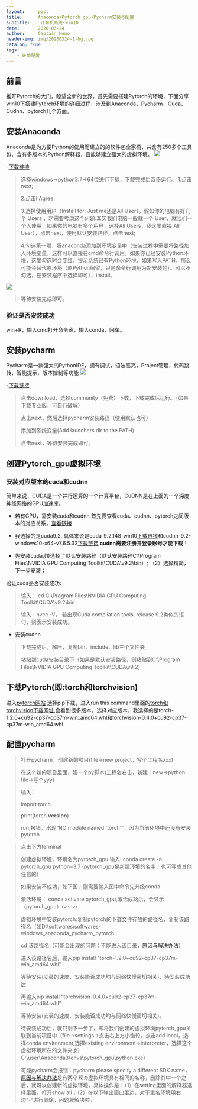 ```yaml
---
layout:     post
title:      Anaconda+Pytorch_gpu+Pycharm安装与配置
subtitle:    计算机系统-win10
date:       2020-03-24
author:     Captain Nemo
header-img: img/20200324-1-bg.jpg
catalog: true
tags:
    - 环境配置
---
```



## 前言
 推开Pytorch的大门，瞭望全新的世界，首先需要搭建Pytorch的环境，下面分享win10下搭建Pytorch环境的详细过程，涉及到Anaconda、Pycharm、Cuda、Cudnn、pytorch几个方面。
 
## 安装Anaconda
Anaconda是为方便Python的使用而建立的的软件包全家桶，共含有250多个工具包，含有多版本的Python解释器，且能够建立强大的虚拟环境。
![](https://github.com/scottwyh/scottwyh.github.io/blob/master/img/20200324-2-anaconda.png)

-[下载链接](https://www.anaconda.com/distribution/#download-section)

> 选择windows->python3.7->64位进行下载，下载完成后双击运行。
> 1.点击next;
>
> 2.点击I Agree;
>
> 3.选择使用用户（Install for: Just me还是All Users，假如你的电脑有好几个 Users ，才需要考虑这个问题.其实我们电脑一般就一个 User，就我们一个人使用，如果你的电脑有多个用户，选择All Users，我这里直接 All User），点击next，使用默认安装路径，点击next;
>
> 4.勾选第一项，将anaconda添加到环境变量中（安装过程中需要将路径加入环境变量，这样可以直接在cmd命令行调用，如果你已经安装Python环境，这里勾选时会变红，提示系统已有Python环境，如果写入PATH，那么可能会替代原环境（原Python保留，只是命令行调用为新安装的）。可以不勾选，在安装程序中选择即可），install。

![](https://github.com/scottwyh/scottwyh.github.io/blob/master/img/20200324-2-anaconda-2.png)

> 等待安装完成即可。

### 验证是否安装成功
 win+R，输入cmd打开命令窗，输入conda，回车。
 
## 安装pycharm
  Pycharm是一款强大的PythonIDE，拥有调试，语法高亮，Project管理，代码跳转，智能提示，版本控制等功能
  ![](https://github.com/scottwyh/scottwyh.github.io/blob/master/img/20200324-3-pycharm.jpg)

-[下载链接](https://www.jetbrains.com/pycharm/)

> 点击download，选择community（免费）下载，下载完成后运行。（如果下载专业版，可自行破解）
>
> 点击next，然后选择pycharm安装路径（使用默认也可）
>
> 添加到系统变量(Add launchers dir to the PATH)
>
> 点击next，等待安装完成即可。

## 创建Pytorch_gpu虚拟环境
### 安装对应版本的cuda和cudnn
简单来说，CUDA是一个并行运算的一个计算平台，CuDNN是在上面的一个深度神经网络的GPU加速库。
- 若有GPU，需安装cuda和cudnn,首先要查看cuda、cudnn、pytorch之间版本的对应关系，[查看链接](https://pytorch.org/get-started/locally/)
- 我选择的是cuda9.2, 具体来说是cuda_9.2.148_win10[下载链接](https://developer.nvidia.com/cuda-92-download-archive)和cudnn-9.2-windows10-x64-v7.6.5.32[下载链接](https://developer.nvidia.com/rdp/cudnn-download),**cudnn需要注册并登录账号才能下载！**

- 先安装cuda,(1)选择了默认安装路径（默认安装路径C:\Program Files\NVIDIA GPU Computing Toolkit\CUDA\v9.2\bin）; （2）选择精简，下一步安装；

验证cuda是否安装成功:
> 输入： cd C:\Program Files\NVIDIA GPU Computing Toolkit\CUDA\v9.2\bin
>
>输入：nvcc -V， 若出现Cuda compilation tools, release 9.2类似的语句，则表示安装成功。

- 安装cudnn
> 下载完成后，解压，复制bin、include、lib三个文件夹
>
> 粘贴到cuda安装目录下（如果是默认安装路径，则粘贴到C:\Program Files\NVIDIA GPU Computing Toolkit\CUDA\v9.2）

## 下载Pytorch(即:torch和torchvision)
进入[pytorch网站]( https://pytorch.org/get-started/locally/)
选择pip下载，进入run this command里面的[torch和torchvision下载网址](https://download.pytorch.org/whl/torch_stable.html),会看到很多版本，选择对应版本，我选择的是torch-1.2.0+cu92-cp37-cp37m-win_amd64.whl和torchvision-0.4.0+cu92-cp37-cp37m-win_amd64.whl

## 配置pycharm
> 打开pycharm，创建新的项目(file->new project，写个工程名xxx)
>
> 在这个新的项目里面，建一个py脚本(工程名右击，新建：new->python file->写个yyy)
>
> 输入：
>
> import torch
>
> print(torch.__version__)
>
> run,报错，出现“NO module named 'torch'”，因为当前环境中还没有安装pytorch

> 点击下方terminal
>
> 创建虚拟环境，环境名为pytorch_gpu
输入: conda create -n pytorch_gpu python=3.7 (pytorch_gpu是新建环境的名字，也可写成其他任意的）
>
> 如果安装不成功，如下图，则需要输入图中命令先升级conda
>
> 激活环境： conda activate pytorch_gpu,激活成功后，会显示（pytorch_gpu）(venv)
>
> 虚拟环境中安装pytorch:复制pytorch的下载文件存放的路径名，复制该路径名（如D:\softwares\softwares-windows_anaconda_pycharm_pytorch
>
> cd 该路径名（可能会出现的问题：不能进入该目录，[原因与解决办法](https://blog.csdn.net/nanchifeng3190/article/details/86688614)）
>
> 进入该路径名后，输入pip install "torch-1.2.0+cu92-cp37-cp37m-win_amd64.whl"
>
> 等待安装(安装的速度、安装能否成功均与网络快慢密切相关)，待安装成功后
>
> 再输入pip install "torchvision-0.4.0+cu92-cp37-cp37m-win_amd64.whl"
>
> 等待安装(安装的速度、安装能否成功均与网络快慢密切相关)。
>
> 待安装成功后，就只剩下一步了，即将我们创建的虚拟环境pytorch_gpu关联到当前项目中（file->settings->点击右上方小齿轮，点击add local，选择conda environment,选择existing environment->interpreter，选择这个虚拟环境所在的文件夹,如C:\user\Anaconda3\envs\pytorch_gpu\python.exe）
>
> 可能pycharm会报错：pycharm please specify a different SDK name，[原因与解决办法](https://blog.csdn.net/wu_l_v/article/details/79049718)是有两个*现有*虚拟环境具有相同的名称，删除其中一个之后，就可以创建新的虚拟环境，具体操作是：（1）在setting里面的解释器选择里面，打开show all；（2）在以下弹出窗口里边，对于重名环境用右边“-”进行删除，问题就解决啦。
